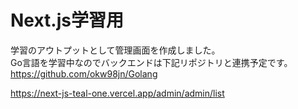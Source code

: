 # Next.js学習用
学習のアウトプットとして管理画面を作成しました。  
Go言語を学習中なのでバックエンドは下記リポジトリと連携予定です。
https://github.com/okw98jn/Golang  


https://next-js-teal-one.vercel.app/admin/admin/list
